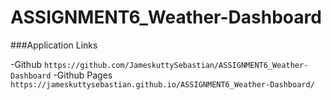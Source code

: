 # ASSIGNMENT6_Weather-Dashboard

###Application Links

-Github
```https://github.com/JameskuttySebastian/ASSIGNMENT6_Weather-Dashboard```
-Github Pages
```https://jameskuttysebastian.github.io/ASSIGNMENT6_Weather-Dashboard/```

 
 